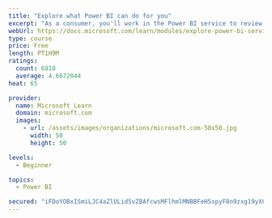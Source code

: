 ```yaml
---
title: "Explore what Power BI can do for you"
excerpt: "As a consumer, you'll work in the Power BI service to review and interact with content that has been shared with you. This module provides the foundational information that you need to work effectively in the Power BI service."
webUrl: https://docs.microsoft.com/learn/modules/explore-power-bi-service/
type: course
price: Free
length: PT1H9M
ratings:
  count: 6818
  average: 4.6672044
heat: 65

provider:
  name: Microsoft Learn
  domain: microsoft.com
  images:
    - url: /assets/images/organizations/microsoft.com-50x50.jpg
      width: 50
      height: 50

levels:
  - Beginner

topics:
  - Power BI

secured: "iFDoYOBxISmiLJC4aZlULid5vZBAfcwsMFlhmlMNBBFeH5spyF8n9zxg19yXCp9GHeQZshd3RF4VZnNUZV0vd5ko0L3zMfXZ2a0oWyYwcesJRx0owO4kEOW4fWO1F4LvBTXsOypiBuel9Hin+RS+CH4y35SJusYLh/rJSLSHVc/Odf79BRGXvFnPR6fQLUkbewxge/nH5a6z8gmezD5dIjwJZRmlLzOL9CVW1te7Lb7N2K1CsDew0G+a8OdXZweINQBn3Smw4U8YRawmsDo9L9bev/i7hL7yqBbQuR2q2p/0sKJrDzEd5+A5aXe4UlAQUIQadZueesHqt81PRupWkgsyfsJ+Iw5+NpfwyfvLbJRjLuVyQrn3J3Qa61Ez78bsg24I9RfBUyIcaRhYiTlzTxMJtZKJ54D+fD9SVVNd+Cg=;GPTusVulrvxoBU3bAXu45g=="
---
```


